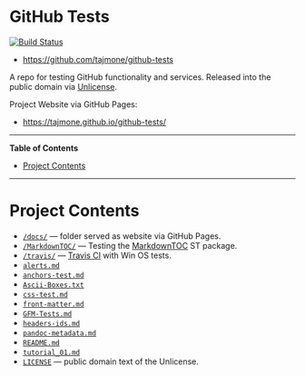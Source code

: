 # GitHub Tests

[![Build Status][Travis Badge]][Travis Link]

- https://github.com/tajmone/github-tests

A repo for testing GitHub functionality and services. Released into the public domain via [Unlicense].

Project Website via GitHub Pages:

-   <https://tajmone.github.io/github-tests/>


-----

**Table of Contents**

<!-- MarkdownTOC autolink="true" bracket="round" autoanchor="false" lowercase="only_ascii" uri_encoding="true" levels="1,2,3" -->

- [Project Contents](#project-contents)

<!-- /MarkdownTOC -->

-----

# Project Contents

- [`/docs/`](./docs) — folder served as website via GitHub Pages.
- [`/MarkdownTOC/`](./MarkdownTOC) — Testing the [MarkdownTOC] ST package.
- [`/travis/`](./travis) — [Travis CI] with Win OS tests.
- [`alerts.md`](./alerts.md)
- [`anchors-test.md`](./anchors-test.md)
- [`Ascii-Boxes.txt`](./Ascii-Boxes.txt)
- [`css-test.md`](./css-test.md)
- [`front-matter.md`](./front-matter.md)
- [`GFM-Tests.md`](./GFM-Tests.md)
- [`headers-ids.md`](./headers-ids.md)
- [`pandoc-metadata.md`](./pandoc-metadata.md)
- [`README.md`](./README.md)
- [`tutorial_01.md`](./tutorial_01.md)
- [`LICENSE`](./LICENSE) — public domain text of the Unlicense.


<!-----------------------------------------------------------------------------
                               REFERENCE LINKS                                
------------------------------------------------------------------------------>

[MarkdownTOC]: https://github.com/naokazuterada/MarkdownTOC "Visit MarkdownTOC repository on GitHub"
[Travis CI]: https://travis-ci.com "Visit Travis CI website"
[Unlicense]: http://unlicense.org "Visit Unlicense.org"
[website]: https://tajmone.github.io/github-tests/


[Travis Badge]: https://travis-ci.com/tajmone/github-tests.svg?branch=master
[Travis Link]: https://travis-ci.com/tajmone/github-tests

<!-- EOF -->
